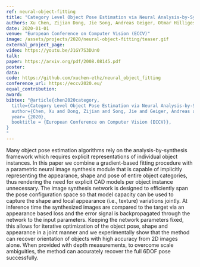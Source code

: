 ```yaml
---
ref: neural-object-fitting
title: "Category Level Object Pose Estimation via Neural Analysis-by-Synthesis"
authors: Xu Chen, Zijian Dong, Jie Song, Andreas Geiger, Otmar Hilliges
date: 2020-01-01
venue: "European Conference on Computer Vision (ECCV)"
image: /assets/projects/2020/neural-object-fitting/teaser.gif
external_project_page: 
video: https://youtu.be/J1GY7S3DUn0
talk: 
paper: https://arxiv.org/pdf/2008.08145.pdf
poster: 
data: 
code: https://github.com/xuchen-ethz/neural_object_fitting
conference_url: https://eccv2020.eu/
equal_contribution: 
award: 
bibtex: "@article{chen2020category,
  title={Category Level Object Pose Estimation via Neural Analysis-by-Synthesis},
  author={Chen, Xu and Dong, Zijian and Song, Jie and Geiger, Andreas and Hilliges, Otmar},
  year= {2020},
  booktitle = {European Conference on Computer Vision (ECCV)},
}
"
---
```

Many object pose estimation algorithms rely on the analysis-by-synthesis framework which requires explicit representations of individual object instances. In this paper we combine a gradient-based fitting procedure with a parametric neural image synthesis module that is capable of implicitly representing the appearance, shape and pose of entire object categories, thus rendering the need for explicit CAD models per object instance unnecessary. The image synthesis network is designed to efficiently span the pose configuration space so that model capacity can be used to capture the shape and local appearance (i.e., texture) variations jointly. At inference time the synthesized images are compared to the target via an appearance based loss and the error signal is backpropagated through the network to the input parameters. Keeping the network parameters fixed, this allows for iterative optimization of the object pose, shape and appearance in a joint manner and we experimentally show that the method can recover orientation of objects with high accuracy from 2D images alone. When provided with depth measurements, to overcome scale ambiguities, the method can accurately recover the full 6DOF pose successfully.

